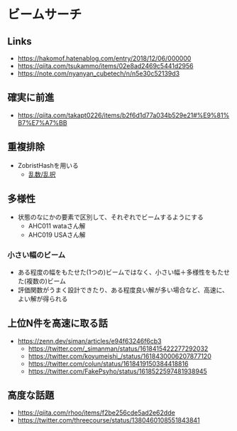 # ビームサーチ

## Links

- https://hakomof.hatenablog.com/entry/2018/12/06/000000
- https://qiita.com/tsukammo/items/02e8ad2469c5441d2956
- https://note.com/nyanyan_cubetech/n/n5e30c52139d3

## 確実に前進

- https://qiita.com/takapt0226/items/b2f6d1d77a034b529e21#%E9%81%B7%E7%A7%BB

## 重複排除

- ZobristHashを用いる
  - [乱数/乱択](./random.md)

## 多様性

- 状態のなにかの要素で区別して、それぞれでビームするようにする
  - AHC011 wataさん解
  - AHC019 USAさん解

### 小さい幅のビーム

- ある程度の幅をもたせた(1つの)ビームではなく、小さい幅＋多様性をもたせた(複数の)ビーム
- 評価関数がうまく設計できたり、ある程度良い解が多い場合など、高速に、よい解が得られる


## 上位N件を高速に取る話

- https://zenn.dev/siman/articles/e94f63246f6cb3
  - https://twitter.com/_simanman/status/1618415422277292032
  - https://twitter.com/koyumeishi_/status/1618430006207877120
  - https://twitter.com/colun/status/1618419150384418816
  - https://twitter.com/FakePsyho/status/1618522597481938945

## 高度な話題

- https://qiita.com/rhoo/items/f2be256cde5ad2e62dde
- https://twitter.com/threecourse/status/1380460108551843841
